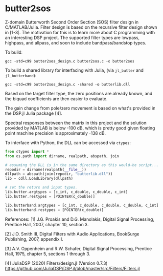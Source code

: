 # butter2sos
Z-domain Butterworth Second Order Section (SOS) filter design in C/MATLAB/Julia.
Filter design is based on the recursive filter design shown in \[1-3\]. The motivation 
for this is to learn more about C programming with an interesting DSP project.
The supported filter types are lowpass, highpass, and allpass, and soon to include 
bandpass/bandstop types.

To build:
```
gcc -std=c99 butter2sos_design.c butter2sos.c -o butter2sos
```
To build a shared library for interfacing with Julia, (via `jl_butter` and `jl_butterband`):
```
gcc -std=c99 butter2sos_design.c -shared -o butterlib.dll
```

Based on the target filter type, the zero positions are already known,
and the biquad coefficients are then easier to evaluate.

The gain change from pole/zero movement is based on what's provided in
the DSP.jl Julia package \[4\].

Spectral responses between the matrix in this project and the solution
provided by MATLAB is below -100 dB, which is pretty good given 
floating point machine precision is approximately -138 dB.

To interface with Python, the DLL can be accessed via `ctypes`:
```python
from ctypes import *
from os.path import dirname, realpath, abspath, join

# assuming the DLL is in the same directory as this would-be script...
repodir = dirname(realpath(__file__))
dllpath = abspath(join(repodir, "butterlib.dll"))
lib = cdll.LoadLibrary(dllpath)

# set the return and input types.
lib.butter.argtypes = [c_int, c_double, c_double, c_int]
lib.butter.restypes = [POINTER(c_double)]

lib.butterband.argtypes = [c_int, c_double, c_double, c_double, c_int]
lib.butterband.restypes = [POINTER(c_double)]
```

References:
\[1\] J.G. Proakis and D.G. Manolakis, Digital Signal Processing, Prentice
Hall, 2007, chapter 10, section 3.

\[2\] J.O. Smith III, Digital Filters with Audio Applications, BookSurge
Publishing, 2007, appendix I.

\[3\] A.V. Oppenheim and R.W. Schafer, Digital Signal Processing, Prentice
Hall, 1975, chapter 5, sections 1 through 3.

\[4\] JuliaDSP (2020) Filters/design.jl (Version 0.7.3)
https://github.com/JuliaDSP/DSP.jl/blob/master/src/Filters/Filters.jl
